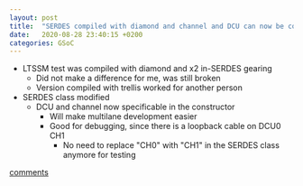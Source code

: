 ```yaml
---
layout: post
title:  "SERDES compiled with diamond and channel and DCU can now be configured via parameters."
date:   2020-08-28 23:40:15 +0200
categories: GSoC
---
```

- LTSSM test was compiled with diamond and x2 in-SERDES gearing
    - Did not make a difference for me, was still broken
    - Version compiled with trellis worked for another person
- SERDES class modified
    - DCU and channel now specificable in the constructor
        - Will make multilane development easier
        - Good for debugging, since there is a loopback cable on DCU0 CH1
            - No need to replace "CH0" with "CH1" in the SERDES class anymore for testing

[comments][comments]

[git]: https://github.com/ECP5-PCIe/ECP5-PCIe
[Comments]: https://github.com/ECP5-PCIe/ECP5-PCIe.github.io/issues/38